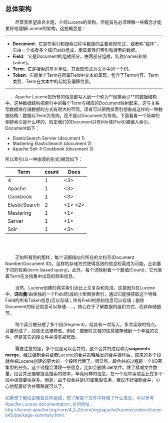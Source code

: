 ## 总体架构

<div>&nbsp;&nbsp;&nbsp;&nbsp;&nbsp;&nbsp;&nbsp;&nbsp;尽管我希望直奔主题，介绍Lucene的架构，但是首先必须理解一些概念才能更好地理解Lucene的架构，这些概念是：</div>
<hr>
<ul>
<li><b>Document</b>:&nbsp;&nbsp;它是在索引和搜索过程中数据的主要表现形式，或者称“载体”，它由一个或者多个域(Field)组成，承载着我们索引和搜索的数据。 </li>
<li><b>Field</b>:&nbsp;&nbsp; 它是Document的组成部分，由两部分组成，名称(name)和值(value)。</li>
<li><b>Term</b>:&nbsp;&nbsp;它是搜索的基本单位，其表现形式为文本中的一个词。</li>
<li><b>Token</b>:&nbsp;&nbsp;它是单个Term在所属Field中文本的呈现，包含了Term内容、Term类型、Term在文本中的起始及偏移位置。</li>
</ul>
<hr>
<div>&nbsp;&nbsp;&nbsp;&nbsp;&nbsp;&nbsp;&nbsp;&nbsp;Apache Lucene把所有的信息都写入到一个称为**倒排索引**的数据结构中。这种数据结构把索引中的每个Term与相应的Document映射起来，这与关系型数据库存储数据的方式有很大的不同。读者可以把倒排索引想象成这样的一种数据结构：数据以Term为导向，而不是以Document为导向。下面看看一个简单的倒排索引是什么样的，假定我们的Document只有title域(Field)被编入索引，Document如下：</div>

*  ElasticSearch Servier (document 1)
*  Mastering ElasticSearch (document 2)
*  Apache Solr 4 Cookbook (document 3)


所以索引(以一种直观的形式)展现如下：

| Term | count | Docs |
| -- | -- | -- |
| 4 | 1 | <3> |
|Apache | 1 | <3>  |
| Cookbook | 1 | <3>  |
| ElasticSearch | 2 | <1> <2>  |
| Mastering | 1 | <1> |
| Server | 1 | <1> |
| Solr | 1 | <3> |

<br/><br/>
<div>&nbsp;&nbsp;&nbsp;&nbsp;&nbsp;&nbsp;&nbsp;&nbsp;正如所看到的那样，每个词都指向它所在的文档号(Document Number/Document ID)。这样的存储方式使得高效的信息检索成为可能，比如基于词的检索(term-based query)。此外，每个词映射着一个数值(Count)，它代表着Term在文档集中出现的频率信息。
</div>
<br/>
<div>&nbsp;&nbsp;&nbsp;&nbsp;&nbsp;&nbsp;&nbsp;&nbsp;当然，Lucene创建的真实索引远比上文复杂和先进。这是因为在Lucene中，<b>词向量</b>(由单独的一个Field形成的小型倒排索引，通过它能够获取这个特殊Field的所有Token信息)可以存储；所有Field的原始信息可以存储；删除Document的标记信息可以存储……。核心在于了解数据的组织方式，而非存储细节。</div>
<br/>
<div>&nbsp;&nbsp;&nbsp;&nbsp;&nbsp;&nbsp;&nbsp;&nbsp;每个索引被分成了多个段(Segment)，段具有一次写入，多次读取的特点。只要形成了，段就无法被修改。例如：被删除文档的信息被存储到一个单独的文件，但是其它的段文件并没有被修改。</div><br/>
<div>&nbsp;&nbsp;&nbsp;&nbsp;&nbsp;&nbsp;&nbsp;&nbsp;需要注意的是，多个段是可以合并的，这个合并的过程称为<b>segments merge</b>。经过强制合并或者Lucene的合并策略触发的合并操作后，原来的多个段就会被Lucene创建的更大的一个段所代替了。很显然，段合并的过程是一个I/O密集型的任务。这个过程会清理一些信息，比如会删除.del文件。除了精减文件数量，段合并还能够提高搜索的效率，毕竟同样的信息，在一个段中读取会比在多个段中读取要快得多。但是，由于段合并是I/O密集型任务，建议不好强制合并，小心地配置好合并策略就可以了。<div>
<br/>
<div style="font-size:14;color:#4271AE">如果想了解段由哪些文件组成，想了解每个文件中存储了什么信息，可以参考Apache Lucene documentation ,访问地址：http://lucene.apache.org/core/4_5_0/core/org/apache/lucene/codecs/lucene45/package-summary.html.</div>

